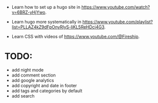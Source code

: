 * Learn how to set up a hugo site in https://www.youtube.com/watch?v=6BRZ-yHjYwo.

* Learn hugo more systematically in https://www.youtube.com/playlist?list=PLLAZ4kZ9dFpOnyRlyS-liKL5ReHDcj4G3.

* Learn CSS with videos of https://www.youtube.com/@Fireship.

# TODO:
* add night mode
* add comment section
* add google analytics
* add copyright and date in footer
* add tags and categories by default
* add search
